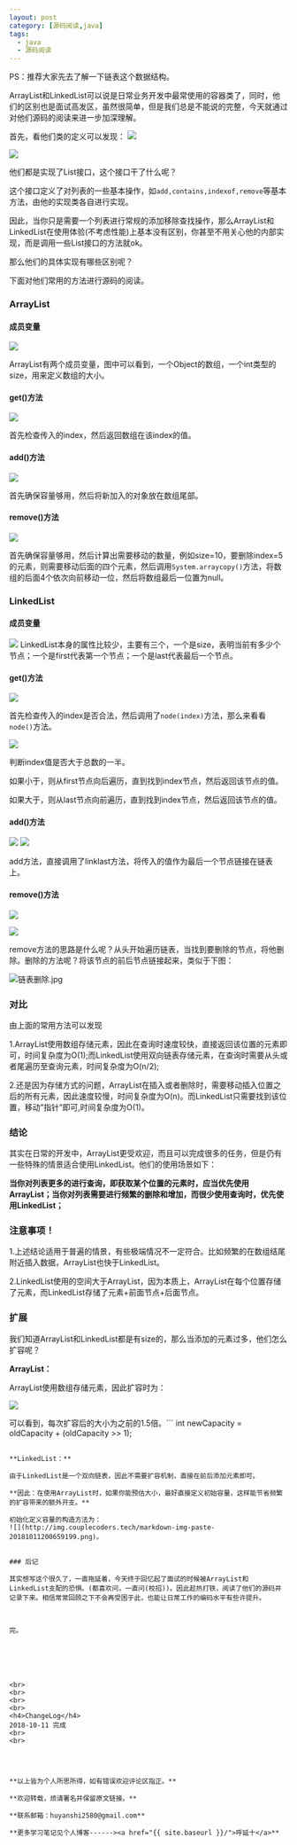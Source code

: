 ```yaml
---
layout: post
category: [源码阅读,java]
tags:
  - java
  - 源码阅读
---
```


PS：推荐大家先去了解一下链表这个数据结构。

ArrayList和LinkedList可以说是日常业务开发中最常使用的容器类了，同时，他们的区别也是面试高发区，虽然很简单，但是我们总是不能说的完整，今天就通过对他们源码的阅读来进一步加深理解。

首先，看他们类的定义可以发现：
![](http://img.couplecoders.tech/markdown-img-paste-20181011174000106.png)

![](http://img.couplecoders.tech/markdown-img-paste-20181011174024404.png)

他们都是实现了List<E>接口，这个接口干了什么呢？

这个接口定义了对列表的一些基本操作，如```add,contains,indexof,remove```等基本方法，由他的实现类各自进行实现。

因此，当你只是需要一个列表进行常规的添加移除查找操作，那么ArrayList和LinkedList在使用体验(不考虑性能)上基本没有区别，你甚至不用关心他的内部实现，而是调用一些List<E>接口的方法就ok。

那么他们的具体实现有哪些区别呢？


下面对他们常用的方法进行源码的阅读。
### ArrayList

#### 成员变量

![](http://img.couplecoders.tech/markdown-img-paste-20181011174948431.png)

ArrayList有两个成员变量，图中可以看到，一个Object的数组，一个int类型的size，用来定义数组的大小。

#### get()方法
![](http://img.couplecoders.tech/markdown-img-paste-20181011175724911.png)

首先检查传入的index，然后返回数组在该index的值。

#### add()方法

![](http://img.couplecoders.tech/markdown-img-paste-20181011180017237.png)

首先确保容量够用，然后将新加入的对象放在数组尾部。

#### remove()方法

![](http://img.couplecoders.tech/markdown-img-paste-20181011180632931.png)

首先确保容量够用，然后计算出需要移动的数量，例如size=10，要删除index=5的元素，则需要移动后面的四个元素，然后调用```System.arraycopy()```方法，将数组的后面4个依次向前移动一位，然后将数组最后一位置为null。


### LinkedList

#### 成员变量

![](http://img.couplecoders.tech/markdown-img-paste-20181011181337422.png)
LinkedList本身的属性比较少，主要有三个，一个是size，表明当前有多少个节点；一个是first代表第一个节点；一个是last代表最后一个节点。


#### get()方法

![](http://img.couplecoders.tech/markdown-img-paste-20181011181529768.png)

首先检查传入的index是否合法，然后调用了```node(index)```方法，那么来看看```node()```方法。

![](http://img.couplecoders.tech/markdown-img-paste-20181011181656533.png)

判断index值是否大于总数的一半。

如果小于，则从first节点向后遍历，直到找到index节点，然后返回该节点的值。

如果大于，则从last节点向前遍历，直到找到index节点，然后返回该节点的值。

#### add()方法

![](http://img.couplecoders.tech/markdown-img-paste-20181011182034991.png)
![](http://img.couplecoders.tech/markdown-img-paste-20181011182020860.png)

add方法，直接调用了linklast方法，将传入的值作为最后一个节点链接在链表上。

#### remove()方法


![](http://img.couplecoders.tech/markdown-img-paste-20181011182342319.png)

![](http://img.couplecoders.tech/markdown-img-paste-20181011182356842.png)

remove方法的思路是什么呢？从头开始遍历链表，当找到要删除的节点，将他删除。删除的方法呢？将该节点的前后节点链接起来，类似于下图：

![链表删除.jpg](http://img.couplecoders.tech/链表删除.jpg)



### 对比

由上面的常用方法可以发现

1.ArrayList使用数组存储元素，因此在查询时速度较快，直接返回该位置的元素即可，时间复杂度为O(1);而LinkedList使用双向链表存储元素，在查询时需要从头或者尾遍历至查询元素，时间复杂度为O(n/2);

2.还是因为存储方式的问题，ArrayList在插入或者删除时，需要移动插入位置之后的所有元素，因此速度较慢，时间复杂度为O(n)。而LinkedList只需要找到该位置，移动”指针”即可,时间复杂度为O(1)。

### 结论

其实在日常的开发中，ArrayList更受欢迎，而且可以完成很多的任务，但是仍有一些特殊的情景适合使用LinkedList。他们的使用场景如下：

**当你对列表更多的进行查询，即获取某个位置的元素时，应当优先使用ArrayList；当你对列表需要进行频繁的删除和增加，而很少使用查询时，优先使用LinkedList；**


### 注意事项！

1.上述结论适用于普遍的情景，有些极端情况不一定符合。比如频繁的在数组结尾附近插入数据，ArrayList也快于LinkedList。

2.LinkedList使用的空间大于ArrayList，因为本质上，ArrayList在每个位置存储了元素，而LinkedList存储了元素+前面节点+后面节点。

### 扩展

我们知道ArrayList和LinkedList都是有size的，那么当添加的元素过多，他们怎么扩容呢？

**ArrayList：**

ArrayList使用数组存储元素，因此扩容时为：

![](http://img.couplecoders.tech/markdown-img-paste-20181011200252465.png)

可以看到，每次扩容后的大小为之前的1.5倍。```        int newCapacity = oldCapacity + (oldCapacity >> 1);
```,而且之后有一个复制全部元素的操作，这个操作很费时间。

**LinkedList：**

由于LinkedList是一个双向链表，因此不需要扩容机制，直接在前后添加元素即可。

**因此：在使用ArrayList时，如果你能预估大小，最好直接定义初始容量，这样能节省频繁的扩容带来的额外开支。**

初始化定义容量的构造方法为：
![](http://img.couplecoders.tech/markdown-img-paste-20181011200659199.png)。


### 后记

其实想写这个很久了，一直拖延着，今天终于回忆起了面试的时候被ArrayList和LinkedList支配的恐惧。(都喜欢问，一直问(校招))。因此趁热打铁，阅读了他们的源码并记录下来。相信常常回顾之下不会再受困于此，也能让日常工作的编码水平有些许提升。



完。






<br>
<br>
<br>
<br>
<h4>ChangeLog</h4>
2018-10-11 完成
<br>
<br>




**以上皆为个人所思所得，如有错误欢迎评论区指正。**

**欢迎转载，烦请署名并保留原文链接。**

**联系邮箱：huyanshi2580@gmail.com**

**更多学习笔记见个人博客------><a href="{{ site.baseurl }}/">呼延十</a>**
